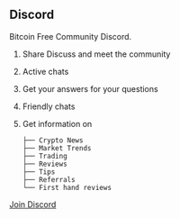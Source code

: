 ## Discord

Bitcoin Free Community Discord.


1. Share Discuss and meet the community
1. Active chats
1. Get your answers for your questions
1. Friendly chats
1. Get information on

    ```tree    
    ├── Crypto News
    ├── Market Trends
    ├── Trading
    ├── Reviews
    ├── Tips 
    ├── Referrals
    └── First hand reviews
    ```

[Join Discord ](https://discord.gg/PpKDxFeJu7)



